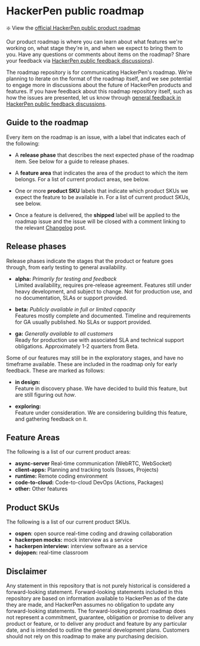 # HackerPen public roadmap

:sparkle: View the [official HackerPen public product roadmap](https://github.com/orgs/hackerpen/projects/1)

Our product roadmap is where you can learn about what features we're working on, what stage they're in, and when we expect to bring them to you. Have any questions or comments about items on the roadmap? Share your feedback via [HackerPen public feedback discussions](https://github.com/HackerPen/roadmap/discussions)).

The roadmap repository is for communicating HackerPen's roadmap. We’re planning to iterate on the format of the roadmap itself, and we see potential to engage more in discussions about the future of HackerPen products and features. If you have feedback about this roadmap repository itself, such as how the issues are presented, let us know through [general feedback in HackerPen public feedback discussions](https://github.com/HackerPen/roadmap/discussions/new?category=general).

## Guide to the roadmap

Every item on the roadmap is an issue, with a label that indicates each of the following:

- A **release phase** that describes the next expected phase of the roadmap item. See below for a guide to release phases.

- A **feature area** that indicates the area of the product to which the item belongs. For a list of current product areas, see below.

- One or more **product SKU** labels that indicate which product SKUs we expect the feature to be available in. For a list of current product SKUs, see below.

- Once a feature is delivered, the **shipped** label will be applied to the roadmap issue and the issue will be closed with a comment linking to the relevant [Changelog](https://hackerpen.medium.com/) post.

## Release phases

Release phases indicate the stages that the product or feature goes through, from early testing to general availability.

- **alpha:** *Primarily for testing and feedback*\
Limited availability, requires pre-release agreement. Features still under heavy development, and subject to change. Not for production use, and no documentation, SLAs or support provided.

- **beta:** *Publicly available in full or limited capacity*\
Features mostly complete and documented. Timeline and requirements for GA usually published. No SLAs or support provided.

- **ga:** *Generally available to all customers*\
Ready for production use with associated SLA and technical support obligations. Approximately 1-2 quarters from Beta.

Some of our features may still be in the exploratory stages, and have no timeframe available. These are included in the roadmap only for early feedback. These are marked as follows:

- **in design:**\
Feature in discovery phase. We have decided to build this feature, but are still figuring out _how_.

- **exploring:**\
Feature under consideration. We are considering building this feature, and gathering feedback on it.


## Feature Areas

The following is a list of our current product areas:

- **async-server** Real-time communication (WebRTC, WebSocket)
- **client-apps:** Planning and tracking tools (Issues, Projects)
- **runtime:** Remote coding environment
- **code-to-cloud:** Code-to-cloud DevOps (Actions, Packages)
- **other:** Other features

## Product SKUs

The following is a list of our current product SKUs.

- **ospen**: open source real-time coding and drawing collaboration
- **hackerpen mocks:** mock interview as a service
- **hackerpen interview:** interview software as a service
- **dojopen:** real-time classroom


## Disclaimer

Any statement in this repository that is not purely historical is considered a forward-looking statement. Forward-looking statements included in this repository are based on information available to HackerPen as of the date they are made, and HackerPen assumes no obligation to update any forward-looking statements. The forward-looking product roadmap does not represent a commitment, guarantee, obligation or promise to deliver any product or feature, or to deliver any product and feature by any particular date, and is intended to outline the general development plans. Customers should not rely on this roadmap to make any purchasing decision.
